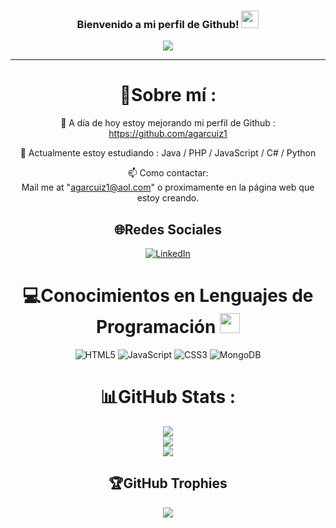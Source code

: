 <h3 align="center">
  Bienvenido a mi perfil de Github!
  <img src="https://media.giphy.com/media/hvRJCLFzcasrR4ia7z/giphy.gif" width="28">
</h3>
<p align="center">
  <a href="https://github.com/DonAntonio406/DonAntonio406"><img src="https://readme-typing-svg.herokuapp.com?color=%2336BCF7&center=true&vCenter=true&lines=Hi+%2C+welcome+to+my+Github+page;I+am+CodeWhiteWeb;I+am+a+High+school+student;Web+Dev;Game+Dev;Bot+Dev;Crypto+Lover+%3C3"></a>
</p>

---
<div align="center">
  
# 💫Sobre mí :
🔭 A día de hoy estoy mejorando mi perfil de Github : https://github.com/agarcuiz1
  
🌱 Actualmente estoy estudiando : Java / PHP / JavaScript / C# / Python

  📫 Como contactar:  
  Mail me at "agarcuiz1@aol.com" o
  proximamente en la página web que estoy creando.




## 🌐Redes Sociales
[![LinkedIn](https://custom-icon-badges.demolab.com/badge/LinkedIn-0A66C2?logo=linkedin-white&logoColor=fff)](https://www.linkedin.com/in/agarcuiz1/) 

# 💻Conocimientos en Lenguajes de Programación <img src = "https://media2.giphy.com/media/QssGEmpkyEOhBCb7e1/giphy.gif?cid=ecf05e47a0n3gi1bfqntqmob8g9aid1oyj2wr3ds3mg700bl&rid=giphy.gif" width = 32px> 
![HTML5](https://img.shields.io/badge/html5-%23E34F26.svg?style=for-the-badge&logo=html5&logoColor=white) ![JavaScript](https://img.shields.io/badge/javascript-%23323330.svg?style=for-the-badge&logo=javascript&logoColor=%23F7DF1E) ![CSS3](https://img.shields.io/badge/css3-%231572B6.svg?style=for-the-badge&logo=css3&logoColor=white) ![MongoDB](https://img.shields.io/badge/MongoDB-%234ea94b.svg?style=for-the-badge&logo=mongodb&logoColor=white) 
# 📊GitHub Stats :
![](https://github-readme-stats.vercel.app/api?username=DonAntonio406&theme=radical&hide_border=false&include_all_commits=false&count_private=false)<br/>
![](https://github-readme-streak-stats.herokuapp.com/?user=DonAntonio406&theme=radical&hide_border=false)<br/>
![](https://github-readme-stats.vercel.app/api/top-langs/?username=DonAntonio406&theme=radical&hide_border=false&include_all_commits=false&count_private=false&layout=compact)

## 🏆GitHub Trophies
![](https://github-profile-trophy.vercel.app/?username=DonAntonio406&theme=discord&no-frame=false&no-bg=false&margin-w=4)


